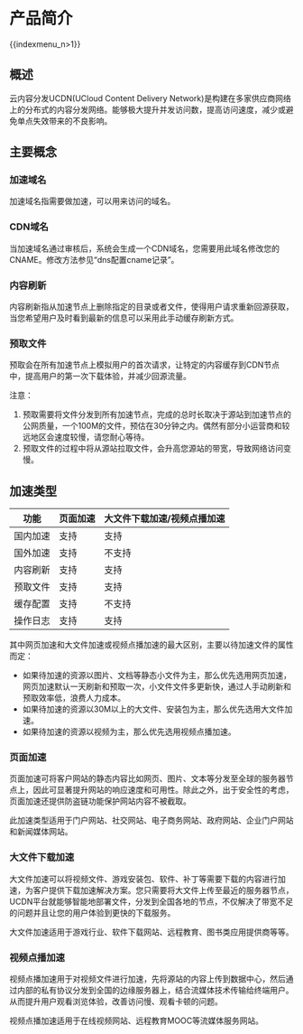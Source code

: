 # 产品简介

{{indexmenu_n>1}}

## 概述

云内容分发UCDN(UCloud Content Delivery
Network)是构建在多家供应商网络上的分布式的内容分发网络。能够极大提升并发访问数，提高访问速度，减少或避免单点失效带来的不良影响。

## 主要概念

### 加速域名

加速域名指需要做加速，可以用来访问的域名。

### CDN域名

当加速域名通过审核后，系统会生成一个CDN域名，您需要用此域名修改您的CNAME。修改方法参见“dns配置cname记录”。

### 内容刷新

内容刷新指从加速节点上删除指定的目录或者文件，使得用户请求重新回源获取，当您希望用户及时看到最新的信息可以采用此手动缓存刷新方式。

### 预取文件

预取会在所有加速节点上模拟用户的首次请求，让特定的内容缓存到CDN节点中，提高用户的第一次下载体验，并减少回源流量。

注意：

1.  预取需要将文件分发到所有加速节点，完成的总时长取决于源站到加速节点的公网质量，一个100M的文件，预估在30分钟之内。偶然有部分小运营商和较远地区会速度较慢，请您耐心等待。
2.  预取文件的过程中将从源站拉取文件，会升高您源站的带宽，导致网络访问变慢。

## 加速类型

| 功能   | 页面加速 | 大文件下载加速/视频点播加速 |
| ---- | ---- | -------------- |
| 国内加速 | 支持   | 支持             |
| 国外加速 | 支持   | 不支持            |
| 内容刷新 | 支持   | 支持             |
| 预取文件 | 支持   | 支持             |
| 缓存配置 | 支持   | 不支持            |
| 操作日志 | 支持   | 支持             |

其中网页加速和大文件加速或视频点播加速的最大区别，主要以待加速文件的属性而定：

  - 如果待加速的资源以图片、文档等静态小文件为主，那么优先选用网页加速，网页加速默认一天刷新和预取一次，小文件文件多更新快，通过人手动刷新和预取效率低，浪费人力成本。
  - 如果待加速的资源以30M以上的大文件、安装包为主，那么优先选用大文件加速。
  - 如果待加速的资源以视频为主，那么优先选用视频点播加速。

### 页面加速

页面加速可将客户网站的静态内容比如网页、图片、文本等分发至全球的服务器节点上，因此可显著提升网站的响应速度和可用性。除此之外，出于安全性的考虑，页面加速还提供防盗链功能保护网站内容不被截取。

此加速类型适用于门户网站、社交网站、电子商务网站、政府网站、企业门户网站和新闻媒体网站。

### 大文件下载加速

大文件加速可以将视频文件、游戏安装包、软件、补丁等需要下载的内容进行加速，为客户提供下载加速解决方案。您只需要将大文件上传至最近的服务器节点，UCDN平台就能够智能地部署文件，分发到全国各地的节点，不仅解决了带宽不足的问题并且让您的用户体验到更快的下载服务。

大文件加速适用于游戏行业、软件下载网站、远程教育、图书类应用提供商等等。

### 视频点播加速

视频点播加速用于对视频文件进行加速，先将源站的内容上传到数据中心，然后通过内部的私有协议分发到全国的边缘服务器上，结合流媒体技术传输给终端用户。从而提升用户观看浏览体验，改善访问慢、观看卡顿的问题。

视频点播加速适用于在线视频网站、远程教育MOOC等流媒体服务网站。
